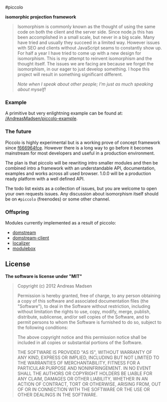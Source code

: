 #piccolo

**isomorphic projection framework**

> Isomorphism is commonly known as the thought of using the same code on both
> the client and the server side. Since node.js this has been accomplished in
> a small scale, but never in a big scale. Many have tried and usually they
> succeed in a limited way. However issues with SEO and clients without
> JavaScript seams to constantly show up. For half a year I have tried to come
> up with a new design for isomorphism. This is my attempt to reinvent
> isomorphism and the thought itself. The issues we are facing are because we
> forget the isomorphism, in our eager to just develop something. I hope this
> project will result in something significant different.
>
> _Note when I speak about other people; I'm just as much speaking about myself!_

### Example

A primitive but very enlightning example can be found at:
[/AndreasMadsen/piccolo-example](https://github.com/AndreasMadsen/piccolo-example).

### The future

Piccolo is highly experimental but is a working prove of concept framework since
[f666964fce](/AndreasMadsen/piccolo/commit/f666964fcee2c604ebbec0ab8574e1d32a26f9a3).
However there is a long way to go before it becomes mainstream for most developers
and useful in a production environment.

The plan is that piccolo will be rewriting intro smaller modules and then be combined
intro a framework with an understandable API, documentation, examples and works across
all used browser. 1.0.0 will be a production ready platform with a well defined API.

The todo list exists as a collection of issues, but you are welcome to open your own
requests issues. Any discussion about isomorphism itself should be on `#piccolo`
(freenodes) or some other channel.

### Offspring

Modules currently implemented as a result of piccolo:

* [domstream](https://github.com/AndreasMadsen/domstream)
* [domstream-client](https://github.com/AndreasMadsen/domstream-client)
* [localizer](https://github.com/AndreasMadsen/localizer)
* [modulebox](https://github.com/AndreasMadsen/modulebox)

## License

**The software is license under "MIT"**

> Copyright (c) 2012 Andreas Madsen
>
> Permission is hereby granted, free of charge, to any person obtaining a copy
> of this software and associated documentation files (the "Software"), to deal
> in the Software without restriction, including without limitation the rights
> to use, copy, modify, merge, publish, distribute, sublicense, and/or sell
> copies of the Software, and to permit persons to whom the Software is
> furnished to do so, subject to the following conditions:
>
> The above copyright notice and this permission notice shall be included in
> all copies or substantial portions of the Software.
>
> THE SOFTWARE IS PROVIDED "AS IS", WITHOUT WARRANTY OF ANY KIND, EXPRESS OR
> IMPLIED, INCLUDING BUT NOT LIMITED TO THE WARRANTIES OF MERCHANTABILITY,
> FITNESS FOR A PARTICULAR PURPOSE AND NONINFRINGEMENT. IN NO EVENT SHALL THE
> AUTHORS OR COPYRIGHT HOLDERS BE LIABLE FOR ANY CLAIM, DAMAGES OR OTHER
> LIABILITY, WHETHER IN AN ACTION OF CONTRACT, TORT OR OTHERWISE, ARISING FROM,
> OUT OF OR IN CONNECTION WITH THE SOFTWARE OR THE USE OR OTHER DEALINGS IN
> THE SOFTWARE.
